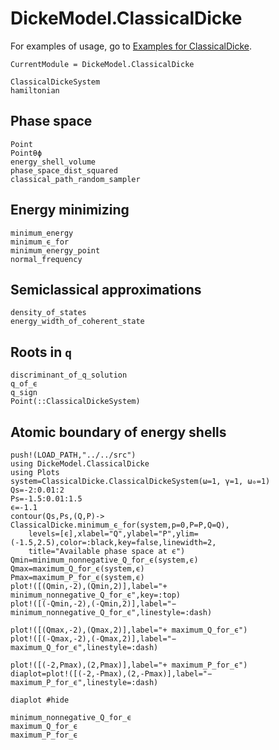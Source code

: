 # DickeModel.ClassicalDicke
For examples of usage, go to  [Examples for ClassicalDicke](@ref).
```@meta
CurrentModule = DickeModel.ClassicalDicke
```
```@docs 
ClassicalDickeSystem
hamiltonian
```

## Phase space
```@docs 
Point
Pointθϕ
energy_shell_volume
phase_space_dist_squared
classical_path_random_sampler
```

## Energy minimizing
```@docs 
minimum_energy
minimum_ϵ_for
minimum_energy_point
normal_frequency
```

## Semiclassical approximations
```@docs 
density_of_states
energy_width_of_coherent_state
```

## Roots in ``q``
```@docs 
discriminant_of_q_solution
q_of_ϵ
q_sign
Point(::ClassicalDickeSystem)
```
## Atomic boundary of energy shells

```@setup diagram
push!(LOAD_PATH,"../../src")
using DickeModel.ClassicalDicke
using Plots
system=ClassicalDicke.ClassicalDickeSystem(ω=1, γ=1, ω₀=1)
Qs=-2:0.01:2
Ps=-1.5:0.01:1.5
ϵ=-1.1
contour(Qs,Ps,(Q,P)-> ClassicalDicke.minimum_ϵ_for(system,p=0,P=P,Q=Q),
    levels=[ϵ],xlabel="Q",ylabel="P",ylim=(-1.5,2.5),color=:black,key=false,linewidth=2,
    title="Available phase space at ϵ")
Qmin=minimum_nonnegative_Q_for_ϵ(system,ϵ)
Qmax=maximum_Q_for_ϵ(system,ϵ)
Pmax=maximum_P_for_ϵ(system,ϵ)
plot!([(Qmin,-2),(Qmin,2)],label="+ minimum_nonnegative_Q_for_ϵ",key=:top)
plot!([(-Qmin,-2),(-Qmin,2)],label="− minimum_nonnegative_Q_for_ϵ",linestyle=:dash)

plot!([(Qmax,-2),(Qmax,2)],label="+ maximum_Q_for_ϵ")
plot!([(-Qmax,-2),(-Qmax,2)],label="− maximum_Q_for_ϵ",linestyle=:dash)

plot!([(-2,Pmax),(2,Pmax)],label="+ maximum_P_for_ϵ")
diaplot=plot!([(-2,-Pmax),(2,-Pmax)],label="− maximum_P_for_ϵ",linestyle=:dash)
```
```@example diagram
diaplot #hide
```

```@docs 
minimum_nonnegative_Q_for_ϵ
maximum_Q_for_ϵ
maximum_P_for_ϵ
```
